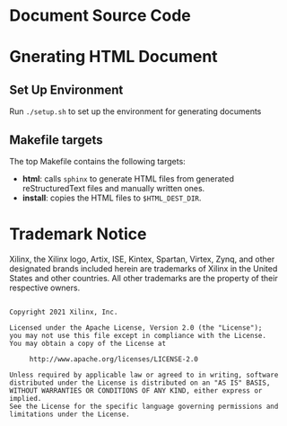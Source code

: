 Document Source Code
=========================

# Gnerating HTML Document
## Set Up Environment
Run `./setup.sh` to set up the environment for generating documents

## Makefile targets

The top Makefile contains the following targets: 

+ **html**: calls `sphinx` to generate HTML files from generated reStructuredText files and manually written ones.
+ **install**: copies the HTML files to `$HTML_DEST_DIR`.

# Trademark Notice

Xilinx, the Xilinx logo, Artix, ISE, Kintex, Spartan, Virtex, Zynq, and other designated brands included herein
are trademarks of Xilinx in the United States and other countries.
All other trademarks are the property of their respective owners.

```

Copyright 2021 Xilinx, Inc.

Licensed under the Apache License, Version 2.0 (the "License");
you may not use this file except in compliance with the License.
You may obtain a copy of the License at

     http://www.apache.org/licenses/LICENSE-2.0

Unless required by applicable law or agreed to in writing, software
distributed under the License is distributed on an "AS IS" BASIS,
WITHOUT WARRANTIES OR CONDITIONS OF ANY KIND, either express or implied.
See the License for the specific language governing permissions and
limitations under the License.

```
